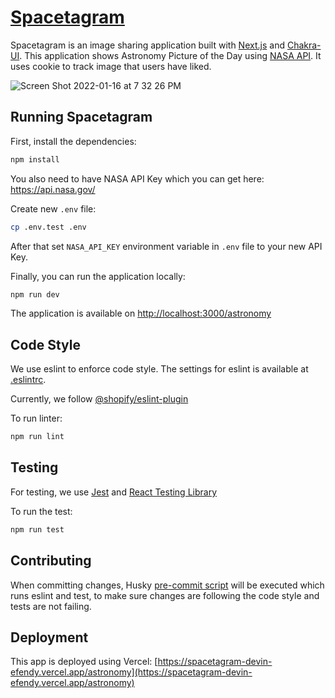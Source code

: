 # [Spacetagram](https://spacetagram-one.vercel.app/astronomy)

Spacetagram is an image sharing application built with [Next.js](https://nextjs.org) and [Chakra-UI](https://chakra-ui.com). This application shows Astronomy Picture of the Day using [NASA API](https://api.nasa.gov/#apod). It uses cookie to track image that users have liked.

![Screen Shot 2022-01-16 at 7 32 26 PM](https://user-images.githubusercontent.com/36686154/149687475-3b52f1f3-d996-42d0-a777-fa369fedc7e1.png)

## Running Spacetagram

First, install the dependencies:

```bash
npm install
```

You also need to have NASA API Key which you can get here: https://api.nasa.gov/

Create new `.env` file:

```bash
cp .env.test .env
```

After that set `NASA_API_KEY` environment variable in `.env` file to your new API Key.

Finally, you can run the application locally:

```bash
npm run dev
```

The application is available on [http://localhost:3000/astronomy](http://localhost:3000/astronomy)

## Code Style

We use eslint to enforce code style. The settings for eslint is available at [.eslintrc](./.eslintrc).

Currently, we follow [@shopify/eslint-plugin](https://www.npmjs.com/package/@shopify/eslint-plugin)

To run linter:

```bash
npm run lint
```

## Testing

For testing, we use [Jest](https://jestjs.io) and [React Testing Library](https://testing-library.com/docs/react-testing-library/intro/)

To run the test:

```bash
npm run test
```

## Contributing

When committing changes, Husky [pre-commit script](./.husky/pre-commit) will be executed which runs eslint and test, to make sure changes are following the code style and tests are not failing.

## Deployment

This app is deployed using Vercel: [https://spacetagram-devin-efendy.vercel.app/astronomy](https://spacetagram-devin-efendy.vercel.app/astronomy)
